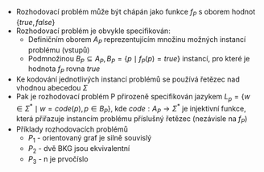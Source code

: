 - Rozhodovací problém může být chápán jako funkce $f_{P}$ s oborem hodnot $\{true, false\}$
- Rozhodovací problém je obvykle specifikován:
	- Definičním oborem $A_{P}$ reprezentujícím množinu možných instancí problému (vstupů)
	- Podmnožinou $B_{P} \subseteq A_{P}, B_{P} = \{p \mid f_{P}(p) = true\}$ instancí, pro které je hodnota $f_{P}$ rovna $true$
- Ke kodování jednotlivých instancí problémů se používá řetězec nad vhodnou abecedou $\Sigma$
- Pak je rozhodovací problém P přirozeně specifikován jazykem $L_{p} = \{w \in \Sigma^{*} \mid w = code(p), p \in B_{P}\}$, kde $code : A_{P} \rightarrow \Sigma^{*}$ je injektivní funkce, která přiřazuje instancím problému příslušný řetězec  (nezávisle na $f_{P}$)
- Příklady rozhodovacích problémů
	- $P_{1}$ - orientovaný graf je silně souvislý
	- $P_{2}$ - dvě BKG jsou ekvivalentní
	- $P_{3}$ - n je prvočíslo